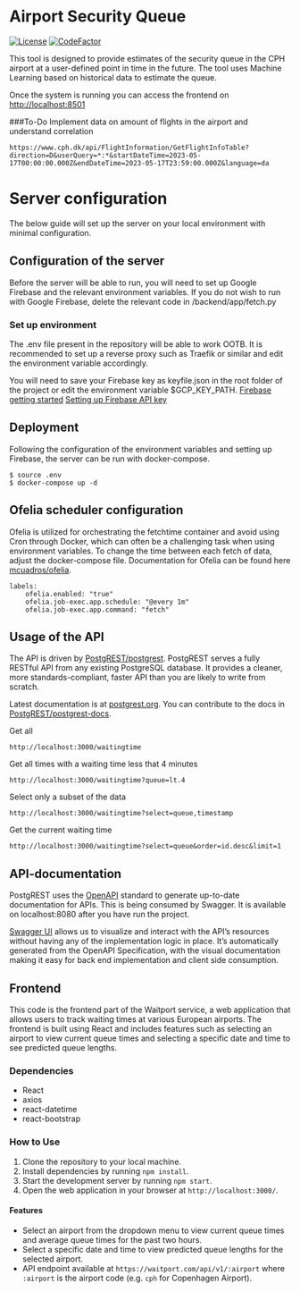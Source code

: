 

# Airport Security Queue
[![License](https://img.shields.io/badge/License-MIT-blue.svg)](https://github.com/simonottosen/cph-security/blob/main/LICENSE)
[![CodeFactor](https://www.codefactor.io/repository/github/simonottosen/cph-security/badge)](https://www.codefactor.io/repository/github/simonottosen/cph-security)

This tool is designed to provide estimates of the security queue in the CPH airport at a user-defined point in time in the future. The tool uses Machine Learning based on historical data to estimate the queue.

Once the system is running you can access the frontend on [http://localhost:8501](http://localhost:8501)

###To-Do
Implement data on amount of flights in the airport and understand correlation
```
https://www.cph.dk/api/FlightInformation/GetFlightInfoTable?direction=D&userQuery=*:*&startDateTime=2023-05-17T00:00:00.000Z&endDateTime=2023-05-17T23:59:00.000Z&language=da
```

# Server configuration

The below guide will set up the server on your local environment with minimal configuration.

## Configuration of the server

Before the server will be able to run, you will need to set up Google Firebase and the relevant environment variables. If you do not wish to run with Google Firebase, delete the relevant code in /backend/app/fetch.py

### Set up environment

The .env file present in the repository will be able to work OOTB. It is recommended to set up a reverse proxy such as Traefik or similar and edit the environment variable accordingly. 

You will need to save your Firebase key as keyfile.json in the root folder of the project or edit the environment variable $GCP_KEY_PATH. 
[Firebase getting started](https://cloud.google.com/firestore/docs/client/get-firebase)
[Setting up Firebase API key](https://firebase.google.com/docs/projects/api-keys)

## Deployment

Following the configuration of the environment variables and setting up Firebase, the server can be run with docker-compose. 
```
$ source .env
$ docker-compose up -d
```

## Ofelia scheduler configuration

Ofelia is utilized for orchestrating the fetchtime container and avoid using Cron through Docker, which can often be a challenging task when using environment variables. To change the time between each fetch of data, adjust the docker-compose file. 
Documentation for Ofelia can be found here [mcuadros/ofelia](https://github.com/mcuadros/ofelia).

```
labels:
    ofelia.enabled: "true"
    ofelia.job-exec.app.schedule: "@every 1m"
    ofelia.job-exec.app.command: "fetch"
```


## Usage of the API

The API is driven by [PostgREST/postgrest](https://github.com/PostgREST/postgrest). PostgREST serves a fully RESTful API from any existing PostgreSQL database. It provides a cleaner, more standards-compliant, faster API than you are likely to write from scratch.

Latest documentation is at [postgrest.org](http://postgrest.org). You can contribute to the docs in [PostgREST/postgrest-docs](https://github.com/PostgREST/postgrest-docs).



Get all
```
http://localhost:3000/waitingtime
```

Get all times with a waiting time less that 4 minutes
```
http://localhost:3000/waitingtime?queue=lt.4
```

Select only a subset of the data
```
http://localhost:3000/waitingtime?select=queue,timestamp
```


Get the current waiting time
```
http://localhost:3000/waitingtime?select=queue&order=id.desc&limit=1
```


## API-documentation

PostgREST uses the [OpenAPI](https://openapis.org/) standard to generate up-to-date documentation for APIs. This is being consumed by Swagger. It is available on localhost:8080 after you have run the project. 

[Swagger UI](https://swagger.io/tools/swagger-ui/) allows us to visualize and interact with the API’s resources without having any of the implementation logic in place. It’s automatically generated from the OpenAPI Specification, with the visual documentation making it easy for back end implementation and client side consumption.

##  Frontend

This code is the frontend part of the Waitport service, a web application that allows users to track waiting times at various European airports. The frontend is built using React and includes features such as selecting an airport to view current queue times and selecting a specific date and time to see predicted queue lengths.

### Dependencies
- React
- axios
- react-datetime
- react-bootstrap

### How to Use
1. Clone the repository to your local machine.
2. Install dependencies by running `npm install`.
3. Start the development server by running `npm start`.
4. Open the web application in your browser at `http://localhost:3000/`.

#### Features
- Select an airport from the dropdown menu to view current queue times and average queue times for the past two hours.
- Select a specific date and time to view predicted queue lengths for the selected airport.
- API endpoint available at `https://waitport.com/api/v1/:airport` where `:airport` is the airport code (e.g. `cph` for Copenhagen Airport). 
